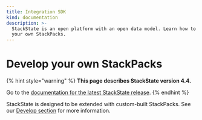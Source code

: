 ```yaml
---
title: Integration SDK
kind: documentation
description: >-
  StackState is an open platform with an open data model. Learn how to create
  your own StackPacks.
---
```


# Develop your own StackPacks

{% hint style="warning" %}
**This page describes StackState version 4.4.**

Go to the [documentation for the latest StackState release](https://docs.stackstate.com/stackpacks/sdk).
{% endhint %}

StackState is designed to be extended with custom-built StackPacks. See our [Develop section](../develop/developer-guides/stackpack/) for more information.

